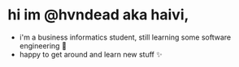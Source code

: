 # hi im @hvndead aka haivi, 
- i'm a business informatics student, still learning some software engineering 🧸
- happy to get around and learn new stuff ✨
<!---
hvndead/hvndead is a ✨ special ✨ repository because its `README.md` (this file) appears on your GitHub profile.
You can click the Preview link to take a look at your changes.
--->
